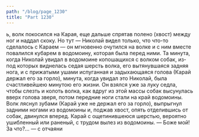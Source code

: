 ```yaml
---
path: "/blog/page_1230"
title: "Part 1230"
---
```


ь, волк покосился на Карая, еще дальше спрятав полено (хвост) между ног и наддал скоку. Но тут — Николай видел только, что что-то сделалось с Караем — он мгновенно очутился на волке и с ним вместе повалился кубарем в водомоину, которая была перед ними.
Та минута, когда Николай увидал в водомоине копошащихся с волком собак, из-под которых виднелась седая шерсть волка, его вытянувшаяся задняя нога, и с прижатыми ушами испуганная и задыхающаяся голова (Карай держал его за горло), минута, когда увидал это Николай, была счастливейшею минутою его жизни. Он взялся уже за луку седла, чтобы слезть и колоть волка, как вдруг из этой массы собак высунулась вверх голова зверя, потом передние ноги стали на край водомоины. Волк ляснул зубами (Карай уже не держал его за горло), выпрыгнул задними ногами из водомоины и, поджав хвост, опять отделившись от собак, двинулся вперед. Карай с ощетинившеюся шерстью, вероятно ушибленный или раненый, с трудом вылез из водомоины.
— Боже мой! За что?... — с отчаяни
